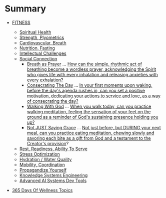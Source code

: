 # Summary

- [FITNESS](Manifesto.md)

  - [Spiritual Health](./1.md)
  - [Strength, Plyometrics](./2.md)
  - [Cardiovascular, Breath](./3.md)
  - [Nutrition, Fasting](./4.md)
  - [Intellectual Challenges](./5.md)
  - [Social Connection](./6.md)
    - [Breath as Prayer](./nested/6_001.md) ... [How can the simple, rhythmic act of breathing become a wordless prayer, acknowledging the Spirit who gives life with every inhalation and releasing anxieties with every exhalation?](https://suno.com/playlist/350c33f2-a2df-4e9c-a2aa-e22ebdb78ed8)
    - [Consecrating The Day](./nested/6_002.md) ... [In your first moments upon waking, before the day's agenda rushes in, can you set a positive motivation, dedicating your actions to service and love, as a way of consecrating the day?](https://suno.com/playlist/76a16eb1-dd5b-4b81-a80e-7a07c771c0d5)   
    - [Walking With God](./nested/6_003.md) ... [When you walk today, can you practice walking meditation, feeling the sensation of your feet on the ground as a reminder of God's sustaining presence holding you up?](https://suno.com/playlist/f269c850-28f8-464a-babe-4f57c2b7ac62)     
    - [Not JUST Saying Grace](./nested/6_004.md) ... [Not just before, but DURING your next meal, can you practice eating meditation, chewing slowly and savoring each bite as a gift from God and a testament to the Creator's provision](https://suno.com/playlist/dfd46d31-6831-422c-8b92-5a9acd38c1a2)?  
  - [Rest, Readiness, Ability To Serve](./7.md)
  - [Stress Optimization](./8.md)
  - [Hydration / Water Quality](./9.md)
  - [Mobility, Coordination](./A.md)
  - [Propagandize Yourself](./B.md)
  - [Knowledge Systems Engineering](./C.md)
  - [Advanced AI Systems Dev Tools](./D.md)

- [365 Days Of Wellness Topics](./chapter_6.md)

